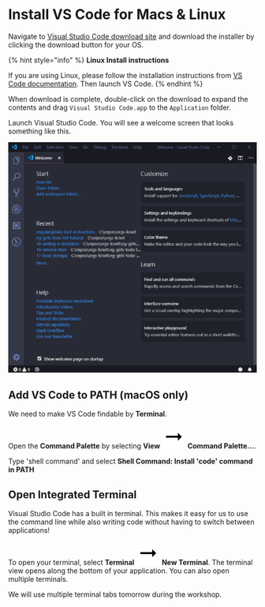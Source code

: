 # Install VS Code for Macs & Linux

Navigate to [Visual Studio Code download site](https://code.visualstudio.com/download) and download the installer by clicking the download button for your OS.

{% hint style="info" %}
**Linux Install instructions**

If you are using Linux, please follow the installation instructions from [VS Code documentation](https://code.visualstudio.com/docs/setup/linux). Then launch VS Code.
{% endhint %}

When download is complete, double-click on the download to expand the contents and drag `Visual Studio Code.app` to the `Application` folder. 


Launch Visual Studio Code. You will see a welcome screen that looks something like this.

![](../.gitbook/assets/vs-code-welcome.png)


## Add VS Code to PATH \(macOS only\)

We need to make VS Code findable by **Terminal**.

Open the **Command Palette** by selecting **View** ![](../.gitbook/assets/arrow-right.svg) **Command Palette...**.

Type 'shell command' and select **Shell Command: Install 'code' command in PATH**


## Open Integrated Terminal

Visual Studio Code has a built in terminal. This makes it easy for us to use the command line while also writing code without having to switch between applications!

To open your terminal, select **Terminal** ![](../.gitbook/assets/arrow-right.svg) **New Terminal**. The terminal view opens along the bottom of your application. You can also open multiple terminals.

We will use multiple terminal tabs tomorrow during the workshop.
